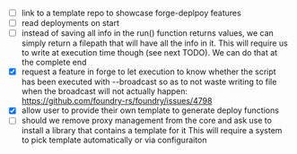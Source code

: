 - [ ] link to a template repo to showcase forge-deplpoy features
- [ ] read deployments on start
- [ ] instead of saving all info in the run() function returns values, we can simply return a filepath that will have all the info in it. This will require us to write at execution time though (see next TODO). We can do that at the complete end
- [x] request a feature in forge to let execution to know whether the script has been executed with --broadcast so as to not waste writing to file when the broadcast will not actually happen: https://github.com/foundry-rs/foundry/issues/4798
- [x] allow user to provide their own template to generate deploy functions
- [ ] should we remove proxy management from the core and ask use to install a library that contains a template for it
      This will require a system to pick template automatically or via configuraiton
